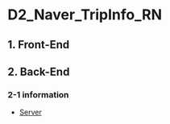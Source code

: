# D2_Naver_TripInfo_RN

## 1. Front-End
## 2. Back-End
### 2-1 information
* [Server ](https://github.com/IMHOSUNG/D2_Naver_TripInfo_RN/wiki/Server-information)

